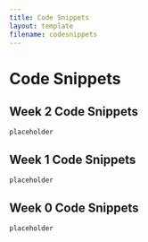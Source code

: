 ```yaml
---
title: Code Snippets
layout: template
filename: codesnippets
--- 
```

# Code Snippets

## Week 2 Code Snippets
```
placeholder
```
## Week 1 Code Snippets
```
placeholder
```
## Week 0 Code Snippets
```
placeholder
```
